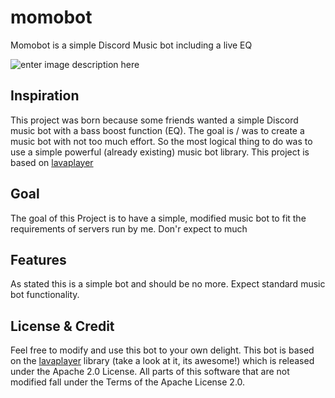 # momobot
Momobot is a simple Discord Music bot including a live EQ

![enter image description here](http://cdn.bjm.hesteig.com/momobanner.png)

## Inspiration
This project was born because some friends wanted a simple Discord music bot with a bass boost function (EQ). The goal is / was to create a music bot with not too much effort. So the most logical thing to do was to use a simple powerful (already existing) music bot library. This project is based on [lavaplayer](https://github.com/sedmelluq/lavaplayer)

## Goal
The goal of this Project is to have a simple, modified music bot to fit the requirements of servers run by me. Don'r expect to much

## Features
As stated this is a simple bot and should be no more. Expect standard music bot functionality. 


## License & Credit
Feel free to modify and use this bot to your own delight. This bot is based on the [lavaplayer](https://github.com/sedmelluq/lavaplayer) library (take a look at it, its awesome!) which is released under the Apache 2.0 License. All parts of this software that are not modified fall under the Terms of the Apache License 2.0.
